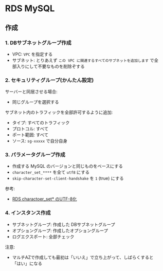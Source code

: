 # RDS MySQL

## 作成

### 1.  DBサブネットグループ作成

- VPC: `VPC` を指定する
- サブネット: とりあえず `この VPC に関連するすべてのサブネットを追加します` で全部入りにして不要なものを削除ぞする 

### 2. セキュリティグループ(かんたん設定)

サーバーと同居させる場合:

- 同じグループを選択する

サブネット内のトラフィックを全部許可するように追加:

- タイプ: すべてのトラフィック
- プロトコル: すべて
- ポート範囲: すべて
- ソース: `sg-xxxxx` で自分自身

### 3. パラメータグループ作成

- 作成する MySQL のバージョンと同じものをベースにする
- `character_set_****` を全て `utf8` にする
- `skip-character-set-client-handshake` を `1` (true) にする

参考:

- [RDS charactoer_set* のUTF-8化](aws.rds.character-set.md)

### 4. インスタンス作成

- サブネットグループ: 作成した DBサブネットグループ
- オプショングループ: 作成したオプショングループ
- ログエクスポート: 全部チェック

注意:

- マルチAZで作成しても最初は「いいえ」で立ち上がって、しばらくすると「はい」になる